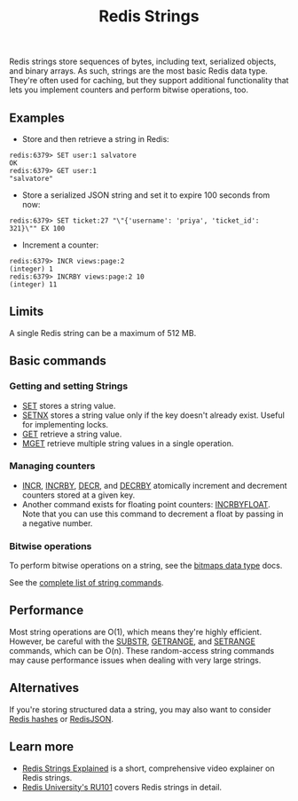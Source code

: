﻿---
title: "Redis Strings"
linkTitle: "Strings"
weight: 2
description: >
    Introduction to Redis Strings
---

Redis strings store sequences of bytes, including text, serialized objects, and binary arrays. As such, strings are the most basic Redis data type. They're often used for caching, but they support additional functionality that lets you implement counters and perform bitwise operations, too.

## Examples

* Store and then retrieve a string in Redis:

```
redis:6379> SET user:1 salvatore
OK
redis:6379> GET user:1
"salvatore"
```

* Store a serialized JSON string and set it to expire 100 seconds from now:

```
redis:6379> SET ticket:27 "\"{'username': 'priya', 'ticket_id': 321}\"" EX 100
```

* Increment a counter:

```
redis:6379> INCR views:page:2
(integer) 1
redis:6379> INCRBY views:page:2 10
(integer) 11
```

## Limits

A single Redis string can be a maximum of 512 MB.

## Basic commands

### Getting and setting Strings

* [SET](/commands/set) stores a string value.
* [SETNX](/commands/setnx) stores a string value only if the key doesn't already exist. Useful for implementing locks.
* [GET](/commands/get) retrieve a string value.
* [MGET](/commands/mget) retrieve multiple string values in a single operation.

### Managing counters

* [INCR](/commands/incr), [INCRBY](/commands/incrby), [DECR](/commands/decr), and [DECRBY](/commands/decrby) atomically increment and decrement counters stored at a given key.
* Another command exists for floating point counters: [INCRBYFLOAT](/commands/incrbyfloat). Note that you can use this command to decrement a float by passing in a negative number.

### Bitwise operations

To perform bitwise operations on a string, see the [bitmaps data type](/docs/data-types/bitmaps) docs.

See the [complete list of string commands](/commands/?group=string).

## Performance

Most string operations are O(1), which means they're highly efficient. However, be careful with the [SUBSTR](/commands/substr), [GETRANGE](/commands/getrange), and [SETRANGE](/commands/setrange) commands, which can be O(n). These random-access string commands may cause performance issues when dealing with very large strings.

## Alternatives

If you're storing structured data a string, you may also want to consider [Redis hashes](/docs/data-types/hashes) or [RedisJSON](/docs/stack/json).

## Learn more

* [Redis Strings Explained](https://www.youtube.com/watch?v=7CUt4yWeRQE) is a short, comprehensive video explainer on Redis strings.
* [Redis University's RU101](https://university.redis.com/courses/ru101/) covers Redis strings in detail.
